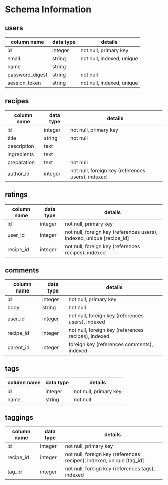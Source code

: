 # Schema Information

## users
column name     | data type | details
----------------|-----------|-----------------------
id              | integer   | not null, primary key
email           | string    | not null, indexed, unique
name            | string    |
password_digest | string    | not null
session_token   | string    | not null, indexed, unique


## recipes
column name | data type | details
------------|-----------|-----------------------
id          | integer   | not null, primary key
title       | string    | not null
description | text      |
ingredients | text      |
preparation | text      | not null
author_id   | integer   | not null, foreign key (references users), indexed

## ratings
column name | data type | details
------------|-----------|-----------------------
id          | integer   | not null, primary key
user_id     | integer   | not null, foreign key (references users), indexed, unique [recipe_id]
recipe_id   | integer   | not null, foreign key (references recipes), indexed

## comments
column name | data type | details
------------|-----------|-----------------------
id          | integer   | not null, primary key
body        | string    | not null
user_id     | integer   | not null, foreign key (references users), indexed
recipe_id   | integer   | not null, foreign key (references recipes), indexed
parent_id   | integer   | foreign key (references comments), indexed

## tags
column name | data type | details
------------|-----------|-----------------------
id          | integer   | not null, primary key
name        | string    | not null

## taggings
column name | data type | details
------------|-----------|-----------------------
id          | integer   | not null, primary key
recipe_id   | integer   | not null, foreign key (references recipes), indexed, unique [tag_id]
tag_id      | integer   | not null, foreign key (references tags), indexed
